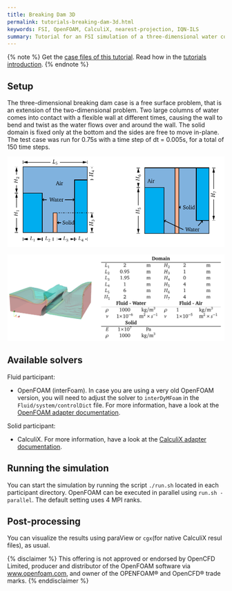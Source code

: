 ```yaml
---
title: Breaking Dam 3D
permalink: tutorials-breaking-dam-3d.html
keywords: FSI, OpenFOAM, CalculiX, nearest-projection, IQN-ILS
summary: Tutorial for an FSI simulation of a three-dimensional water column striking a flexible wall, based on the two-dimensional case.
---
```


{% note %}
Get the [case files of this tutorial](https://github.com/precice/tutorials/tree/master/breaking-dam-3d). Read how in the [tutorials introduction](https://www.precice.org/tutorials.html).
{% endnote %}

## Setup

The three-dimensional breaking dam case is a free surface problem, that is an extension of the two-dimensional problem. Two large columns of water comes into contact with a flexible wall at different times, causing the wall to bend and twist as the water flows over and around the wall. The solid domain is fixed only at the bottom and the sides are free to move in-plane. The test case was run for 0.75s with a time step of dt = 0.005s, for a total of 150 time steps. 


![domain](images/domain.png)

![domain](images/properties.png)

## Available solvers

Fluid participant:

* OpenFOAM (interFoam). In case you are using a very old OpenFOAM version, you will need to adjust the solver to `interDyMFoam` in the `Fluid/system/controlDict` file. For more information, have a look at the [OpenFOAM adapter documentation](https://www.precice.org/adapter-openfoam-overview.html).

Solid participant:

* CalculiX. For more information, have a look at the [CalculiX adapter documentation](https://www.precice.org/adapter-calculix-overview.html).

## Running the simulation

You can start the simulation by running the script `./run.sh` located in each participant directory. OpenFOAM can be executed in parallel using `run.sh -parallel`. The default setting uses 4 MPI ranks.

## Post-processing

You can visualize the results using paraView or `cgx`(for native CalculiX resul files), as usual. 


{% disclaimer %}
This offering is not approved or endorsed by OpenCFD Limited, producer and distributor of the OpenFOAM software via www.openfoam.com, and owner of the OPENFOAM®  and OpenCFD®  trade marks.
{% enddisclaimer %}

